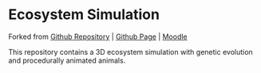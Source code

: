 # Ecosystem Simulation

Forked from [Github Repository](https://github.com/Paul-Hubert/inf633-2023-2024) | [Github Page](https://paul-hubert.github.io/inf633-2023-2024/) | [Moodle](https://moodle.polytechnique.fr/course/view.php?id=17662)

This repository contains a 3D ecosystem simulation with genetic evolution and procedurally animated animals.
